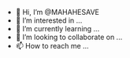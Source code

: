 - 👋 Hi, I’m @MAHAHESAVE
- 👀 I’m interested in ...
- 🌱 I’m currently learning ...
- 💞️ I’m looking to collaborate on ...
- 📫 How to reach me ...

<!---
MAHAHESAVE/MAHAHESAVE is a ✨ special ✨ repository because its `README.md` (this file) appears on your GitHub profile.
You can click the Preview link to take a look at your changes.
--->
